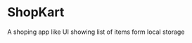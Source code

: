 # ShopKart

A shoping app like UI showing list of items form local storage
[](assets/images/sampleCollage.png)
